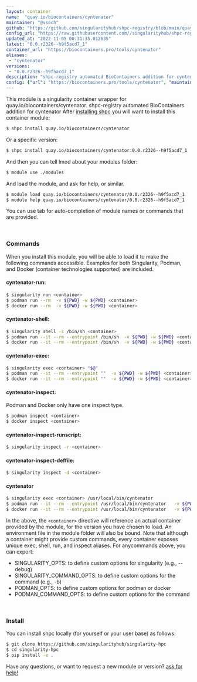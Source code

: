 ```yaml
---
layout: container
name:  "quay.io/biocontainers/cyntenator"
maintainer: "@vsoch"
github: "https://github.com/singularityhub/shpc-registry/blob/main/quay.io/biocontainers/cyntenator/container.yaml"
config_url: "https://raw.githubusercontent.com//singularityhub/shpc-registry/main/quay.io/biocontainers/cyntenator/container.yaml"
updated_at: "2022-11-05 00:31:35.012635"
latest: "0.0.r2326--h9f5acd7_1"
container_url: "https://biocontainers.pro/tools/cyntenator"
aliases:
 - "cyntenator"
versions:
 - "0.0.r2326--h9f5acd7_1"
description: "shpc-registry automated BioContainers addition for cyntenator"
config: {"url": "https://biocontainers.pro/tools/cyntenator", "maintainer": "@vsoch", "description": "shpc-registry automated BioContainers addition for cyntenator", "latest": {"0.0.r2326--h9f5acd7_1": "sha256:ae28c25e18ba5128d5b1aad96173b186643e81d43fef755f1513f548b7aa5c4c"}, "tags": {"0.0.r2326--h9f5acd7_1": "sha256:ae28c25e18ba5128d5b1aad96173b186643e81d43fef755f1513f548b7aa5c4c"}, "docker": "quay.io/biocontainers/cyntenator", "aliases": {"cyntenator": "/usr/local/bin/cyntenator"}}
---
```


This module is a singularity container wrapper for quay.io/biocontainers/cyntenator.
shpc-registry automated BioContainers addition for cyntenator
After [installing shpc](#install) you will want to install this container module:


```bash
$ shpc install quay.io/biocontainers/cyntenator
```

Or a specific version:

```bash
$ shpc install quay.io/biocontainers/cyntenator:0.0.r2326--h9f5acd7_1
```

And then you can tell lmod about your modules folder:

```bash
$ module use ./modules
```

And load the module, and ask for help, or similar.

```bash
$ module load quay.io/biocontainers/cyntenator/0.0.r2326--h9f5acd7_1
$ module help quay.io/biocontainers/cyntenator/0.0.r2326--h9f5acd7_1
```

You can use tab for auto-completion of module names or commands that are provided.

<br>

### Commands

When you install this module, you will be able to load it to make the following commands accessible.
Examples for both Singularity, Podman, and Docker (container technologies supported) are included.

#### cyntenator-run:

```bash
$ singularity run <container>
$ podman run --rm  -v ${PWD} -w ${PWD} <container>
$ docker run --rm  -v ${PWD} -w ${PWD} <container>
```

#### cyntenator-shell:

```bash
$ singularity shell -s /bin/sh <container>
$ podman run --it --rm --entrypoint /bin/sh  -v ${PWD} -w ${PWD} <container>
$ docker run --it --rm --entrypoint /bin/sh  -v ${PWD} -w ${PWD} <container>
```

#### cyntenator-exec:

```bash
$ singularity exec <container> "$@"
$ podman run --it --rm --entrypoint ""  -v ${PWD} -w ${PWD} <container> "$@"
$ docker run --it --rm --entrypoint ""  -v ${PWD} -w ${PWD} <container> "$@"
```

#### cyntenator-inspect:

Podman and Docker only have one inspect type.

```bash
$ podman inspect <container>
$ docker inspect <container>
```

#### cyntenator-inspect-runscript:

```bash
$ singularity inspect -r <container>
```

#### cyntenator-inspect-deffile:

```bash
$ singularity inspect -d <container>
```


#### cyntenator

```bash
$ singularity exec <container> /usr/local/bin/cyntenator
$ podman run --it --rm --entrypoint /usr/local/bin/cyntenator   -v ${PWD} -w ${PWD} <container> -c " $@"
$ docker run --it --rm --entrypoint /usr/local/bin/cyntenator   -v ${PWD} -w ${PWD} <container> -c " $@"
```



In the above, the `<container>` directive will reference an actual container provided
by the module, for the version you have chosen to load. An environment file in the
module folder will also be bound. Note that although a container
might provide custom commands, every container exposes unique exec, shell, run, and
inspect aliases. For anycommands above, you can export:

 - SINGULARITY_OPTS: to define custom options for singularity (e.g., --debug)
 - SINGULARITY_COMMAND_OPTS: to define custom options for the command (e.g., -b)
 - PODMAN_OPTS: to define custom options for podman or docker
 - PODMAN_COMMAND_OPTS: to define custom options for the command

<br>

### Install

You can install shpc locally (for yourself or your user base) as follows:

```bash
$ git clone https://github.com/singularityhub/singularity-hpc
$ cd singularity-hpc
$ pip install -e .
```

Have any questions, or want to request a new module or version? [ask for help!](https://github.com/singularityhub/singularity-hpc/issues)